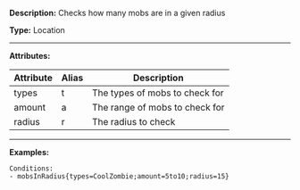 **Description:** Checks how many mobs are in a given radius

**Type:** Location

---

**Attributes:**

| Attribute | Alias | Description                    |
| --------- | ----- | ------------------------------ |
| types     | t     | The types of mobs to check for |
| amount    | a     | The range of mobs to check for |
| radius    | r     | The radius to check            |

---

**Examples:**

```
Conditions:
- mobsInRadius{types=CoolZombie;amount=5to10;radius=15}
```